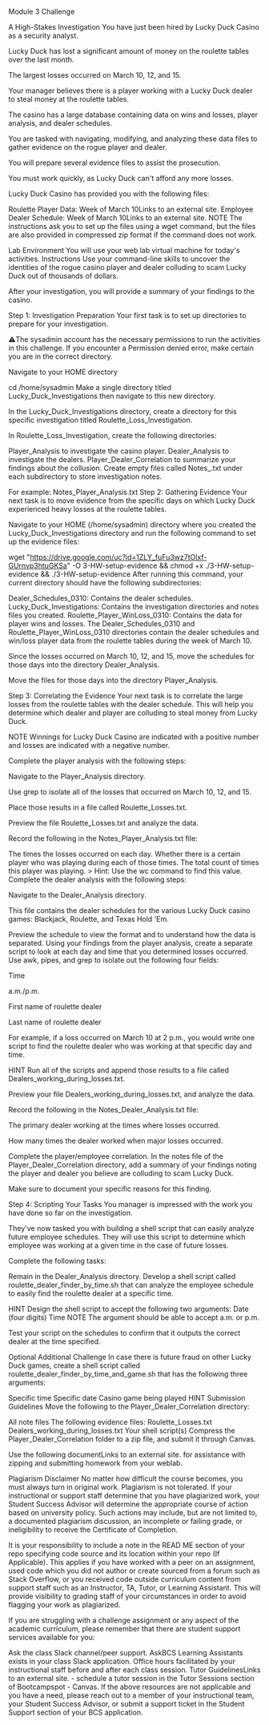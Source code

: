Module 3 Challenge

A High-Stakes Investigation
You have just been hired by Lucky Duck Casino as a security analyst.

Lucky Duck has lost a significant amount of money on the roulette tables over the last month.

The largest losses occurred on March 10, 12, and 15.

Your manager believes there is a player working with a Lucky Duck dealer to steal money at the roulette tables.

The casino has a large database containing data on wins and losses, player analysis, and dealer schedules.

You are tasked with navigating, modifying, and analyzing these data files to gather evidence on the rogue player and dealer.

You will prepare several evidence files to assist the prosecution.

You must work quickly, as Lucky Duck can't afford any more losses.

Lucky Duck Casino has provided you with the following files:

Roulette Player Data: Week of March 10Links to an external site.
Employee Dealer Schedule: Week of March 10Links to an external site.
NOTE
The instructions ask you to set up the files using a wget command, but the files are also provided in compressed zip format if the command does not work.

Lab Environment
You will use your web lab virtual machine for today's activities.
Instructions
Use your command-line skills to uncover the identities of the rogue casino player and dealer colluding to scam Lucky Duck out of thousands of dollars.

After your investigation, you will provide a summary of your findings to the casino.

Step 1: Investigation Preparation
Your first task is to set up directories to prepare for your investigation.

⚠️The sysadmin account has the necessary permissions to run the activities in this challenge. If you encounter a Permission denied error, make certain you are in the correct directory.

Navigate to your HOME directory

cd /home/sysadmin
Make a single directory titled Lucky_Duck_Investigations then navigate to this new directory.

In the Lucky_Duck_Investigations directory, create a directory for this specific investigation titled Roulette_Loss_Investigation.

In Roulette_Loss_Investigation, create the following directories:

Player_Analysis to investigate the casino player.
Dealer_Analysis to investigate the dealers.
Player_Dealer_Correlation to summarize your findings about the collusion.
Create empty files called Notes_<Directory Name>.txt under each subdirectory to store investigation notes.

For example: Notes_Player_Analysis.txt
Step 2: Gathering Evidence
Your next task is to move evidence from the specific days on which Lucky Duck experienced heavy losses at the roulette tables.

Navigate to your HOME (/home/sysadmin) directory where you created the Lucky_Duck_Investigations directory and run the following command to set up the evidence files:

wget "https://drive.google.com/uc?id=1ZLY_fuFu3wz7tOlxf-GUrnvp3htuGKSa" -O 3-HW-setup-evidence && chmod +x ./3-HW-setup-evidence && ./3-HW-setup-evidence
After running this command, your current directory should have the following subdirectories:

Dealer_Schedules_0310: Contains the dealer schedules.
Lucky_Duck_Investigations: Contains the investigation directories and notes files you created.
Roulette_Player_WinLoss_0310: Contains the data for player wins and losses.
The Dealer_Schedules_0310 and Roulette_Player_WinLoss_0310 directories contain the dealer schedules and win/loss player data from the roulette tables during the week of March 10.

Since the losses occurred on March 10, 12, and 15, move the schedules for those days into the directory Dealer_Analysis.

Move the files for those days into the directory Player_Analysis.

Step 3: Correlating the Evidence
Your next task is to correlate the large losses from the roulette tables with the dealer schedule. This will help you determine which dealer and player are colluding to steal money from Lucky Duck.

NOTE
Winnings for Lucky Duck Casino are indicated with a positive number and losses are indicated with a negative number.

Complete the player analysis with the following steps:

Navigate to the Player_Analysis directory.

Use grep to isolate all of the losses that occurred on March 10, 12, and 15.

Place those results in a file called Roulette_Losses.txt.

Preview the file Roulette_Losses.txt and analyze the data.

Record the following in the Notes_Player_Analysis.txt file:

The times the losses occurred on each day.
Whether there is a certain player who was playing during each of those times.
The total count of times this player was playing. > Hint: Use the wc command to find this value.
Complete the dealer analysis with the following steps:

Navigate to the Dealer_Analysis directory.

This file contains the dealer schedules for the various Lucky Duck casino games: Blackjack, Roulette, and Texas Hold 'Em.

Preview the schedule to view the format and to understand how the data is separated.
Using your findings from the player analysis, create a separate script to look at each day and time that you determined losses occurred. Use awk, pipes, and grep to isolate out the following four fields:

Time

a.m./p.m.

First name of roulette dealer

Last name of roulette dealer

For example, if a loss occurred on March 10 at 2 p.m., you would write one script to find the roulette dealer who was working at that specific day and time.

HINT
Run all of the scripts and append those results to a file called Dealers_working_during_losses.txt.

Preview your file Dealers_working_during_losses.txt, and analyze the data.

Record the following in the Notes_Dealer_Analysis.txt file:

The primary dealer working at the times where losses occurred.

How many times the dealer worked when major losses occurred.

Complete the player/employee correlation.
In the notes file of the Player_Dealer_Correlation directory, add a summary of your findings noting the player and dealer you believe are colluding to scam Lucky Duck.

Make sure to document your specific reasons for this finding.

Step 4: Scripting Your Tasks
You manager is impressed with the work you have done so far on the investigation.

They've now tasked you with building a shell script that can easily analyze future employee schedules. They will use this script to determine which employee was working at a given time in the case of future losses.

Complete the following tasks:

Remain in the Dealer_Analysis directory. Develop a shell script called roulette_dealer_finder_by_time.sh that can analyze the employee schedule to easily find the roulette dealer at a specific time.

HINT
Design the shell script to accept the following two arguments:
Date (four digits)
Time
NOTE
The argument should be able to accept a.m. or p.m.

Test your script on the schedules to confirm that it outputs the correct dealer at the time specified.

Optional Additional Challenge
In case there is future fraud on other Lucky Duck games, create a shell script called roulette_dealer_finder_by_time_and_game.sh that has the following three arguments:

Specific time
Specific date
Casino game being played
HINT
Submission Guidelines
Move the following to the Player_Dealer_Correlation directory:

All note files
The following evidence files:
Roulette_Losses.txt
Dealers_working_during_losses.txt
Your shell script(s)
Compress the Player_Dealer_Correlation folder to a zip file, and submit it through Canvas.

Use the following documentLinks to an external site. for assistance with zipping and submitting homework from your weblab.

Plagiarism Disclaimer
No matter how difficult the course becomes, you must always turn in original work. Plagiarism is not tolerated. If your instructional or support staff determine that you have plagiarized work, your Student Success Advisor will determine the appropriate course of action based on university policy. Such actions may include, but are not limited to, a documented plagiarism discussion, an incomplete or failing grade, or ineligibility to receive the Certificate of Completion.

It is your responsibility to include a note in the READ ME section of your repo specifying code source and its location within your repo (If Applicable). This applies if you have worked with a peer on an assignment, used code which you did not author or create sourced from a forum such as Stack Overflow, or you received code outside curriculum content from support staff such as an Instructor, TA, Tutor, or Learning Assistant. This will provide visibility to grading staff of your circumstances in order to avoid flagging your work as plagiarized.

If you are struggling with a challenge assignment or any aspect of the academic curriculum, please remember that there are student support services available for you:

Ask the class Slack channel/peer support.
AskBCS Learning Assistants exists in your class Slack application.
Office hours facilitated by your instructional staff before and after each class session.
Tutor GuidelinesLinks to an external site. - schedule a tutor session in the Tutor Sessions section of Bootcampspot - Canvas.
If the above resources are not applicable and you have a need, please reach out to a member of your instructional team, your Student Success Advisor, or submit a support ticket in the Student Support section of your BCS application.